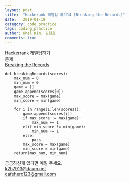 ```yaml
---
layout: post
title:  "Hackerank 레벨업 하기14 [Breaking the Records]"
date:   2019-01-19
category: code_practice
tags: coding_practice
author: Khel Kim, 김현호
comments: true
---
```


Hackerrank 레벨업하기  
문제  
[Breaking the Records](https://www.hackerrank.com/challenges/breaking-best-and-worst-records/problem)

~~~
def breakingRecords(scores):
    max_num = 0
    min_num = 0
    game = []
    game.append(scores[0])
    max_score = max(game)
    min_score = min(game)

    for i in range(1,len(scores)):
        game.append(scores[i])
        if max_score != max(game):
            max_num += 1
        elif min_score != min(game):
            min_num += 1
        else:
            pass
        max_score = max(game)
        min_score = min(game)
    return(max_num, min_num)
~~~

궁금하신게 있다면 메일 주세요.  
k2h7913@daum.net  
cafehero123@gmail.com

